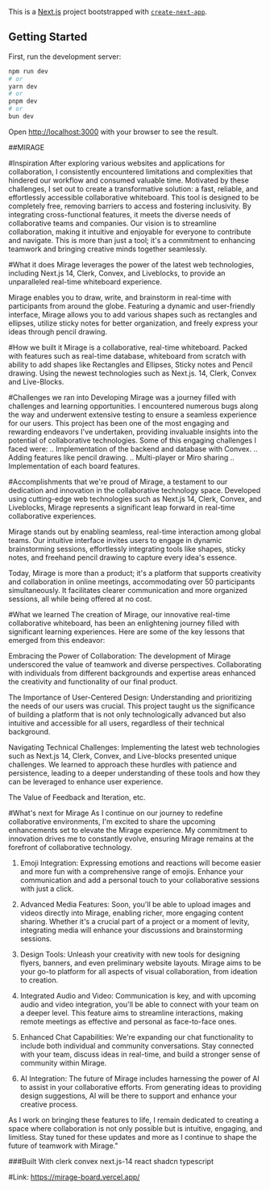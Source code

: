 This is a [Next.js](https://nextjs.org/) project bootstrapped with [`create-next-app`](https://github.com/vercel/next.js/tree/canary/packages/create-next-app).

## Getting Started

First, run the development server:

```bash
npm run dev
# or
yarn dev
# or
pnpm dev
# or
bun dev
```

Open [http://localhost:3000](http://localhost:3000) with your browser to see the result.

##MIRAGE

#Inspiration
After exploring various websites and applications for collaboration, I consistently encountered limitations and complexities that hindered our workflow and consumed valuable time. Motivated by these challenges, I set out to create a transformative solution: a fast, reliable, and effortlessly accessible collaborative whiteboard. This tool is designed to be completely free, removing barriers to access and fostering inclusivity. By integrating cross-functional features, it meets the diverse needs of collaborative teams and companies. Our vision is to streamline collaboration, making it intuitive and enjoyable for everyone to contribute and navigate. This is more than just a tool; it's a commitment to enhancing teamwork and bringing creative minds together seamlessly.

#What it does
Mirage leverages the power of the latest web technologies, including Next.js 14, Clerk, Convex, and Liveblocks, to provide an unparalleled real-time whiteboard experience.

Mirage enables you to draw, write, and brainstorm in real-time with participants from around the globe. Featuring a dynamic and user-friendly interface, Mirage allows you to add various shapes such as rectangles and ellipses, utilize sticky notes for better organization, and freely express your ideas through pencil drawing.

#How we built it
Mirage is a collaborative, real-time whiteboard. Packed with features such as real-time database, whiteboard from scratch with ability to add shapes like Rectangles and Ellipses, Sticky notes and Pencil drawing. Using the newest technologies such as Next.js. 14, Clerk, Convex and Live-Blocks.

#Challenges we ran into
Developing Mirage was a journey filled with challenges and learning opportunities. I encountered numerous bugs along the way and underwent extensive testing to ensure a seamless experience for our users. This project has been one of the most engaging and rewarding endeavors I've undertaken, providing invaluable insights into the potential of collaborative technologies. Some of this engaging challenges I faced were: .. Implementation of the backend and database with Convex. .. Adding features like pencil drawing. .. Multi-player or Miro sharing .. Implementation of each board features.

#Accomplishments that we're proud of
Mirage, a testament to our dedication and innovation in the collaborative technology space. Developed using cutting-edge web technologies such as Next.js 14, Clerk, Convex, and Liveblocks, Mirage represents a significant leap forward in real-time collaborative experiences.

Mirage stands out by enabling seamless, real-time interaction among global teams. Our intuitive interface invites users to engage in dynamic brainstorming sessions, effortlessly integrating tools like shapes, sticky notes, and freehand pencil drawing to capture every idea's essence.

Today, Mirage is more than a product; it's a platform that supports creativity and collaboration in online meetings, accommodating over 50 participants simultaneously. It facilitates clearer communication and more organized sessions, all while being offered at no cost.

#What we learned
The creation of Mirage, our innovative real-time collaborative whiteboard, has been an enlightening journey filled with significant learning experiences. Here are some of the key lessons that emerged from this endeavor:

Embracing the Power of Collaboration: The development of Mirage underscored the value of teamwork and diverse perspectives. Collaborating with individuals from different backgrounds and expertise areas enhanced the creativity and functionality of our final product.

The Importance of User-Centered Design: Understanding and prioritizing the needs of our users was crucial. This project taught us the significance of building a platform that is not only technologically advanced but also intuitive and accessible for all users, regardless of their technical background.

Navigating Technical Challenges: Implementing the latest web technologies such as Next.js 14, Clerk, Convex, and Live-blocks presented unique challenges. We learned to approach these hurdles with patience and persistence, leading to a deeper understanding of these tools and how they can be leveraged to enhance user experience.

The Value of Feedback and Iteration, etc.

#What's next for Mirage
As I continue on our journey to redefine collaborative environments, I'm excited to share the upcoming enhancements set to elevate the Mirage experience. My commitment to innovation drives me to constantly evolve, ensuring Mirage remains at the forefront of collaborative technology.

1. Emoji Integration: Expressing emotions and reactions will become easier and more fun with a comprehensive range of emojis. Enhance your communication and add a personal touch to your collaborative sessions with just a click.

2. Advanced Media Features: Soon, you'll be able to upload images and videos directly into Mirage, enabling richer, more engaging content sharing. Whether it's a crucial part of a project or a moment of levity, integrating media will enhance your discussions and brainstorming sessions.

3. Design Tools: Unleash your creativity with new tools for designing flyers, banners, and even preliminary website layouts. Mirage aims to be your go-to platform for all aspects of visual collaboration, from ideation to creation.

4. Integrated Audio and Video: Communication is key, and with upcoming audio and video integration, you'll be able to connect with your team on a deeper level. This feature aims to streamline interactions, making remote meetings as effective and personal as face-to-face ones.

5. Enhanced Chat Capabilities: We're expanding our chat functionality to include both individual and community conversations. Stay connected with your team, discuss ideas in real-time, and build a stronger sense of community within Mirage.

6. AI Integration: The future of Mirage includes harnessing the power of AI to assist in your collaborative efforts. From generating ideas to providing design suggestions, AI will be there to support and enhance your creative process.

As I work on bringing these features to life, I remain dedicated to creating a space where collaboration is not only possible but is intuitive, engaging, and limitless. Stay tuned for these updates and more as I continue to shape the future of teamwork with Mirage."

###Built With
clerk
convex
next.js-14
react
shadcn
typescript

#Link:
https://mirage-board.vercel.app/
